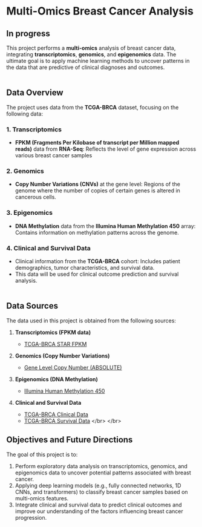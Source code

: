 # Multi-Omics Breast Cancer Analysis
## **In progress** 

This project performs a **multi-omics** analysis of breast cancer data, integrating **transcriptomics**, **genomics**, and **epigenomics** data. The ultimate goal is to apply machine learning methods to uncover patterns in the data that are predictive of clinical diagnoses and outcomes. </br> </br>

## Data Overview

The project uses data from the **TCGA-BRCA** dataset, focusing on the following data:

### 1. **Transcriptomics**
- **FPKM (Fragments Per Kilobase of transcript per Million mapped reads)** data from **RNA-Seq**: Reflects the level of gene expression across various breast cancer samples

### 2. **Genomics**
- **Copy Number Variations (CNVs)** at the gene level: Regions of the genome where the number of copies of certain genes is altered in cancerous cells.

### 3. **Epigenomics**
- **DNA Methylation** data from the **Illumina Human Methylation 450** array: Contains information on methylation patterns across the genome.

### 4. **Clinical and Survival Data**
- Clinical information from the **TCGA-BRCA** cohort: Includes patient demographics, tumor characteristics, and survival data.
- This data will be used for clinical outcome prediction and survival analysis. </br> </br>

## Data Sources
The data used in this project is obtained from the following sources:

1. **Transcriptomics (FPKM data)**
   - [TCGA-BRCA STAR FPKM](https://xenabrowser.net/datapages/?dataset=TCGA-BRCA.star_fpkm.tsv&host=https%3A%2F%2Fgdc.xenahubs.net)
   
2. **Genomics (Copy Number Variations)**
   - [Gene Level Copy Number (ABSOLUTE)]([https://xenabrowser.net/datapages/?dataset=TCGA-BRCA.ABSOLUTE.gene_level_CN.tsv&host=https%3A%2F%2Fgdc.xenahubs.net](https://xenabrowser.net/datapages/?dataset=TCGA-BRCA.gene-level_absolute.tsv&host=https%3A%2F%2Fgdc.xenahubs.net&removeHub=https%3A%2F%2Fxena.treehouse.gi.ucsc.edu%3A443))
   
3. **Epigenomics (DNA Methylation)**
   - [Illumina Human Methylation 450]([https://xenabrowser.net/datapages/?dataset=TCGA-BRCA.methylation_450.tsv&host=https%3A%2F%2Fgdc.xenahubs.net](https://xenabrowser.net/datapages/?dataset=TCGA-BRCA.methylation450.tsv&host=https%3A%2F%2Fgdc.xenahubs.net&removeHub=https%3A%2F%2Fxena.treehouse.gi.ucsc.edu%3A443))

4. **Clinical and Survival Data**
   - [TCGA-BRCA Clinical Data]([https://xenabrowser.net/datapages/?dataset=TCGA-BRCA.clinical.tsv&host=https%3A%2F%2Fgdc.xenahubs.net](https://xenabrowser.net/datapages/?dataset=TCGA-BRCA.clinical.tsv&host=https%3A%2F%2Fgdc.xenahubs.net&removeHub=https%3A%2F%2Fxena.treehouse.gi.ucsc.edu%3A443))
   - [TCGA-BRCA Survival Data]([https://xenabrowser.net/datapages/?dataset=TCGA-BRCA.survival_data.tsv&host=https%3A%2F%2Fgdc.xenahubs.net](https://xenabrowser.net/datapages/?dataset=TCGA-BRCA.survival.tsv&host=https%3A%2F%2Fgdc.xenahubs.net&removeHub=https%3A%2F%2Fxena.treehouse.gi.ucsc.edu%3A443)) </br> </br>

## Objectives and Future Directions
The goal of this project is to:

1. Perform exploratory data analysis on transcriptomics, genomics, and epigenomics data to uncover potential patterns associated with breast cancer.
2. Applying deep learning models (e.g., fully connected networks, 1D CNNs, and transformers) to classify breast cancer samples based on multi-omics features.
3. Integrate clinical and survival data to predict clinical outcomes and improve our understanding of the factors influencing breast cancer progression. </br> </br>
